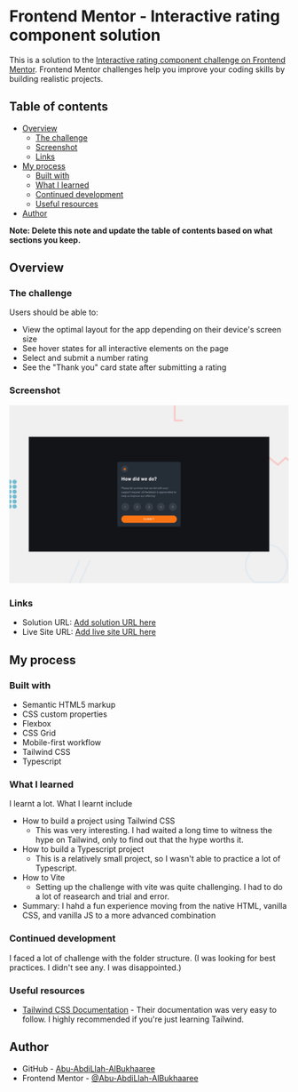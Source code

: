 # Frontend Mentor - Interactive rating component solution

This is a solution to the [Interactive rating component challenge on Frontend Mentor](https://www.frontendmentor.io/challenges/interactive-rating-component-koxpeBUmI). Frontend Mentor challenges help you improve your coding skills by building realistic projects.

## Table of contents

- [Overview](#overview)
  - [The challenge](#the-challenge)
  - [Screenshot](#screenshot)
  - [Links](#links)
- [My process](#my-process)
  - [Built with](#built-with)
  - [What I learned](#what-i-learned)
  - [Continued development](#continued-development)
  - [Useful resources](#useful-resources)
- [Author](#author)

**Note: Delete this note and update the table of contents based on what sections you keep.**

## Overview

### The challenge

Users should be able to:

- View the optimal layout for the app depending on their device's screen size
- See hover states for all interactive elements on the page
- Select and submit a number rating
- See the "Thank you" card state after submitting a rating

### Screenshot

![Project Screenshow](./design/frontend%20mentor%20%20rating%20component.png)

### Links

- Solution URL: [Add solution URL here](https://your-solution-url.com)
- Live Site URL: [Add live site URL here](https://your-live-site-url.com)

## My process

### Built with

- Semantic HTML5 markup
- CSS custom properties
- Flexbox
- CSS Grid
- Mobile-first workflow
- Tailwind CSS
- Typescript

### What I learned

I learnt a lot. What I learnt include

- How to build a project using Tailwind CSS
  - This was very interesting. I had waited a long time to witness the hype on Tailwind, only to find out that the hype worths it.
- How to build a Typescript project
  - This is a relatively small project, so I wasn't able to practice a lot of Typescript.
- How to Vite
  - Setting up the challenge with vite was quite challenging. I had to do a lot of reasearch and trial and error.
- Summary: I hahd a fun experience moving from the native HTML, vanilla CSS, and vanilla JS to a more advanced combination

### Continued development

I faced a lot of challenge with the folder structure. (I was looking for best practices. I didn't see any. I was disappointed.)

### Useful resources

- [Tailwind CSS Documentation](https://tailwindcss.com) - Their documentation was very easy to follow. I highly recommended if you're just learning Tailwind.

## Author

- GitHub - [Abu-AbdiLlah-AlBukhaaree](https://github.com/Abu-AbdiLlah-AlBukhaaree)
- Frontend Mentor - [@Abu-AbdiLlah-AlBukhaaree](https://www.frontendmentor.io/profile/Abu-AbdiLlah-AlBukhaaree)
